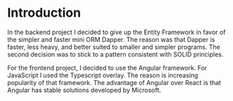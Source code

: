 # Introduction 

In the backend project I decided to give up the Entity Framework in favor of the simpler and faster mini ORM Dapper. The reason was that Dapper is faster, less heavy, and better suited to smaller and simpler programs. The second decision was to stick to a pattern consistent with SOLID principles. 

For the frontend project, I decided to use the Angular framework. For JavaScript I used the Typescript overlay. The reason is increasing popularity of that framework. The advantage of Angular over React is that Angular has stable solutions developed by Microsoft.

